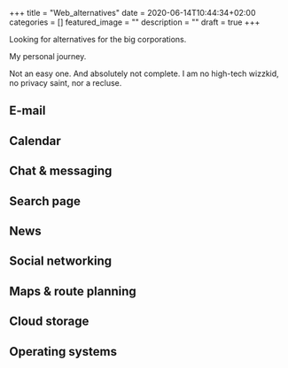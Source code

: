 +++
title =  "Web_alternatives"
date = 2020-06-14T10:44:34+02:00
categories = []
featured_image = ""
description = ""
draft = true
+++

Looking for alternatives for the big corporations.

My personal journey.

Not an easy one. And absolutely not complete. I am no high-tech wizzkid, no privacy saint, nor a recluse.

<!--more-->

## E-mail

## Calendar

## Chat & messaging

## Search page

## News

## Social networking

## Maps & route planning

## Cloud storage

## Operating systems